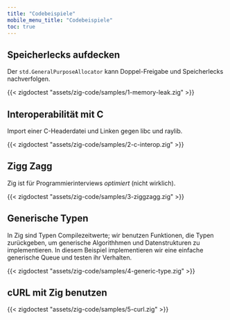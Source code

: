 ```yaml
---
title: "Codebeispiele"
mobile_menu_title: "Codebeispiele"
toc: true
---
```


## Speicherlecks aufdecken
Der `std.GeneralPurposeAllocator` kann Doppel-Freigabe und Speicherlecks nachverfolgen.

{{< zigdoctest "assets/zig-code/samples/1-memory-leak.zig" >}}


## Interoperabilität mit C
Import einer C-Headerdatei und Linken gegen libc und raylib.

{{< zigdoctest "assets/zig-code/samples/2-c-interop.zig" >}}


## Zigg Zagg
Zig ist für Programmierinterviews *optimiert* (nicht wirklich).

{{< zigdoctest "assets/zig-code/samples/3-ziggzagg.zig" >}}


## Generische Typen
In Zig sind Typen Compilezeitwerte; wir benutzen Funktionen, die Typen zurückgeben, um generische Algorithhmen und Datenstrukturen zu implementieren. In diesem Beispiel implementieren wir eine einfache generische Queue und testen ihr Verhalten.

{{< zigdoctest "assets/zig-code/samples/4-generic-type.zig" >}}


## cURL mit Zig benutzen

{{< zigdoctest "assets/zig-code/samples/5-curl.zig" >}}
